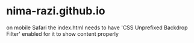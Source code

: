 # nima-razi.github.io
on mobile Safari the index.html needs to have 'CSS Unprefixed Backdrop Filter' enabled for it to show content properly
